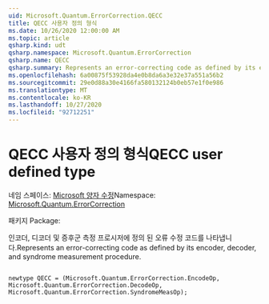 ```yaml
---
uid: Microsoft.Quantum.ErrorCorrection.QECC
title: QECC 사용자 정의 형식
ms.date: 10/26/2020 12:00:00 AM
ms.topic: article
qsharp.kind: udt
qsharp.namespace: Microsoft.Quantum.ErrorCorrection
qsharp.name: QECC
qsharp.summary: Represents an error-correcting code as defined by its encoder, decoder, and syndrome measurement procedure.
ms.openlocfilehash: 6a00875f53928da4e0b8da6a3e32e37a551a56b2
ms.sourcegitcommit: 29e0d88a30e4166fa580132124b0eb57e1f0e986
ms.translationtype: MT
ms.contentlocale: ko-KR
ms.lasthandoff: 10/27/2020
ms.locfileid: "92712251"
---
```

# <a name="qecc-user-defined-type"></a><span data-ttu-id="8ed12-102">QECC 사용자 정의 형식</span><span class="sxs-lookup"><span data-stu-id="8ed12-102">QECC user defined type</span></span>

<span data-ttu-id="8ed12-103">네임 스페이스: [Microsoft 양자 수정](xref:Microsoft.Quantum.ErrorCorrection)</span><span class="sxs-lookup"><span data-stu-id="8ed12-103">Namespace: [Microsoft.Quantum.ErrorCorrection](xref:Microsoft.Quantum.ErrorCorrection)</span></span>

<span data-ttu-id="8ed12-104">패키지 [](https://nuget.org/packages/)</span><span class="sxs-lookup"><span data-stu-id="8ed12-104">Package: [](https://nuget.org/packages/)</span></span>


<span data-ttu-id="8ed12-105">인코더, 디코더 및 증후군 측정 프로시저에 정의 된 오류 수정 코드를 나타냅니다.</span><span class="sxs-lookup"><span data-stu-id="8ed12-105">Represents an error-correcting code as defined by its encoder, decoder, and syndrome measurement procedure.</span></span>

```qsharp

newtype QECC = (Microsoft.Quantum.ErrorCorrection.EncodeOp, Microsoft.Quantum.ErrorCorrection.DecodeOp, Microsoft.Quantum.ErrorCorrection.SyndromeMeasOp);
```

